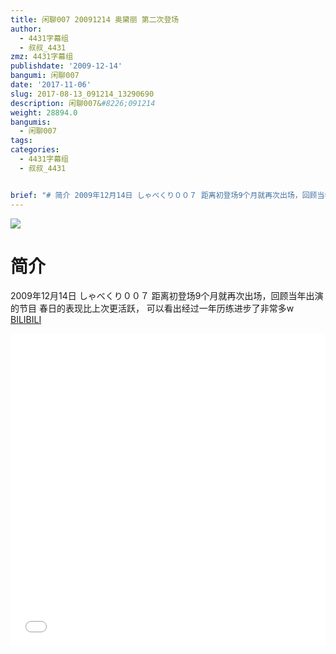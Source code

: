 ```yaml
---
title: 闲聊007 20091214 奥黛丽 第二次登场
author:
  - 4431字幕组
  - 叔叔_4431
zmz: 4431字幕组
publishdate: '2009-12-14'
bangumi: 闲聊007
date: '2017-11-06'
slug: 2017-08-13_091214_13290690
description: 闲聊007&#8226;091214
weight: 28894.0
bangumis:
  - 闲聊007
tags:
categories:
  - 4431字幕组
  - 叔叔_4431


brief: "# 简介 2009年12月14日 しゃべくり００７ 距离初登场9个月就再次出场，回顾当年出演的节目 春日的表现比上次更活跃， 可以看出经过一年历练进步了非常多w"
---
```

![](https://i.imgur.com/giUJblF.png)
# 简介  
2009年12月14日 しゃべくり００７
距离初登场9个月就再次出场，回顾当年出演的节目
春日的表现比上次更活跃，
可以看出经过一年历练进步了非常多w
  [BILIBILI](https://www.bilibili.com/video/av13290690/)

  <iframe src="//www.bilibili.com/blackboard/player.html?aid=13290690" width="100%" height="500" frameborder="0" allowfullscreen="allowfullscreen"></iframe>
